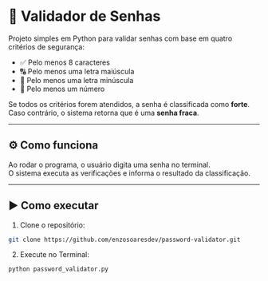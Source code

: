 # 🔐 Validador de Senhas

Projeto simples em Python para validar senhas com base em quatro critérios de segurança:

- ✅ Pelo menos 8 caracteres
- 🔠 Pelo menos uma letra maiúscula
- 🔡 Pelo menos uma letra minúscula
- 🔢 Pelo menos um número

Se todos os critérios forem atendidos, a senha é classificada como **forte**.  
Caso contrário, o sistema retorna que é uma **senha fraca**.

---

## ⚙️ Como funciona

Ao rodar o programa, o usuário digita uma senha no terminal.  
O sistema executa as verificações e informa o resultado da classificação.

---

## ▶️ Como executar

1. Clone o repositório:

```bash
git clone https://github.com/enzosoaresdev/password-validator.git
````
2. Execute no Terminal:

```bash
python password_validator.py
